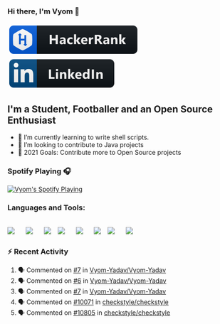 ### Hi there, I'm Vyom 👋

<a href="https://www.hackerrank.com/VyomYadav">
    <img src="https://github.com/MikeCodesDotNET/ColoredBadges/blob/master/svg/dev/services/hackerrank.svg" alt="hackerrank" style="vertical-align:top; margin:6px 4px">
</a> 
<a href="https://www.linkedin.com/in/vyom-yadav-66a97918b/">
    <img src="https://github.com/MikeCodesDotNET/ColoredBadges/blob/master/svg/social/linkedin.svg" alt="gitter" style="vertical-align:top; margin:6px 4px">
</a>  

## I'm a Student, Footballer and an Open Source Enthusiast

- 🌱 I’m currently learning to write shell scripts.
- 👯 I’m looking to contribute to Java projects
- 🥅 2021 Goals: Contribute more to Open Source projects

### Spotify Playing 🎧

[<img src="https://novatorem-git-master-vyom-yadav.vercel.app/api/spotify" alt="Vyom's Spotify Playing" width="350" />](https://open.spotify.com/user/312oauov5ttlvf6hg6yygyiz3m4m)


### Languages and Tools:

<img src="https://qph.fs.quoracdn.net/main-qimg-48b7a3d8958565e7aa3ad4dbf2312770.webp" height="30"> &nbsp; &nbsp;  <img src="https://www.techbaz.org/Course/img/c-logo.png" height="30"> &nbsp; &nbsp;  <img src="https://image.flaticon.com/icons/png/512/25/25231.png" height="30"> &nbsp; <img src="https://resources.jetbrains.com/storage/products/intellij-idea/img/meta/intellij-idea_logo_300x300.png" height="30"> &nbsp; &nbsp; <img src="https://www.tinkercad.com/favicon.ico" height="30"> &nbsp; &nbsp;  <img src="https://upload.wikimedia.org/wikipedia/commons/thumb/e/e0/Git-logo.svg/1280px-Git-logo.svg.png" height="25">&nbsp; &nbsp;<img src="https://upload.wikimedia.org/wikipedia/commons/thumb/c/c3/Python-logo-notext.svg/1200px-Python-logo-notext.svg.png" height="25"> &nbsp; &nbsp; <img src="https://www.djangoproject.com/m/img/logos/django-logo-negative.png" height="25">
---

### :zap: Recent Activity

<!--START_SECTION:activity-->
1. 🗣 Commented on [#7](https://github.com/Vyom-Yadav/Vyom-Yadav/issues/7) in [Vyom-Yadav/Vyom-Yadav](https://github.com/Vyom-Yadav/Vyom-Yadav)
2. 🗣 Commented on [#6](https://github.com/Vyom-Yadav/Vyom-Yadav/issues/6) in [Vyom-Yadav/Vyom-Yadav](https://github.com/Vyom-Yadav/Vyom-Yadav)
3. 🗣 Commented on [#7](https://github.com/Vyom-Yadav/Vyom-Yadav/issues/7) in [Vyom-Yadav/Vyom-Yadav](https://github.com/Vyom-Yadav/Vyom-Yadav)
4. 🗣 Commented on [#10071](https://github.com/checkstyle/checkstyle/issues/10071) in [checkstyle/checkstyle](https://github.com/checkstyle/checkstyle)
5. 🗣 Commented on [#10805](https://github.com/checkstyle/checkstyle/issues/10805) in [checkstyle/checkstyle](https://github.com/checkstyle/checkstyle)
<!--END_SECTION:activity-->





